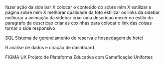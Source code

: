fazer ação da side bar X
colocar o conteúdo do sobre mim X
estilizar a página sobre mim X
melhorar qualidade da foto
estilizar os links da sidebar
melhorar a animação da sidebar
criar uma descricao
mexer no estilo do paragrafo da descricao
criar as coxinhas para colocar o link das coisas
tornar o side responsivo

SQL
Sistema de gerenciamento de reserva e hospedagem de hotel

R
analise de dados e criação de dashboard



FIGMA UX
Projeto de Plataforma Educativa com Gameficação Unifortes
